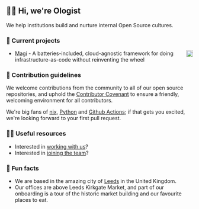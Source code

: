 ## 🙋‍♀️ Hi, we're Ologist

We help institutions build and nurture internal Open Source cultures. 

### 🚀 Current projects

- [<img style="float: right;" src="https://magi.sh/_next/image?url=%2F_next%2Fstatic%2Fmedia%2Fmagi-logo.f821dff3.png&w=256&q=75" width="18">](https://magi.sh) [Magi](https://magi.sh) - A batteries-included, cloud-agnostic framework for doing infrastructure-as-code without reinventing the wheel

### 🌈 Contribution guidelines

We welcome contributions from the community to all of our open source repositories, and uphold the [Contributor Covenant](https://github.com/ologistio/.github/blob/main/CODE_OF_CONDUCT.md) to ensure a friendly, welcoming environment for all contributors.

We're big fans of [nix](https://nixos.org/), [Python](https://www.python.org/) and [Github Actions](https://github.com/features/actions); if that gets you excited, we're looking forward to your first pull request.

### 👩‍💻 Useful resources

- Interested in [working with us](https://ologist.io/work-with-us)?
- Interested in [joining the team](https://ologist.io/talent)?

### 🍿 Fun facts

- We are based in the amazing city of [Leeds](https://en.wikipedia.org/wiki/Leeds) in the United Kingdom.
- Our offices are above Leeds Kirkgate Market, and part of our onboarding is a tour of the historic market building and our favourite places to eat.
